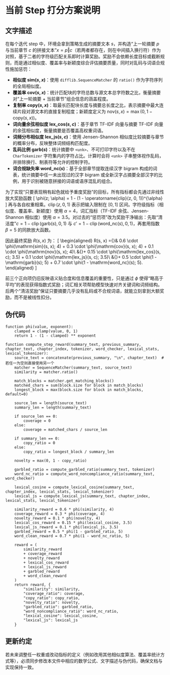 # 当前 Step 打分方案说明

## 文字描述

在每个迭代 step 中，环境会拿到策略生成的摘要文本 $s$，并构造“上一轮摘要 $p$ 与当前章节 $c$ 的拼接文本”$x = p \Vert c$（若两者都存在，则在中间插入换行符）作为对照，基于二者的字符级匹配关系即时计算奖励。奖励不会依赖长度目标或截断规则，而是通过相似度、覆盖率与新颖度综合评估摘要质量，同时对乱码与词语合规性施加惩罚：

- **相似度 $\mathrm{sim}(s, x)$**：使用 `difflib.SequenceMatcher` 的 `ratio()` 作为字符序列的全局相似度。
- **覆盖率 $\mathrm{cov}(s, x)$**：统计匹配块的字符总数与源文本总字符数之比，衡量摘要对“上一轮摘要 + 当前章节”组合信息的涵盖程度。
- **复制率 $\mathrm{copy}(s, x)$**：取最长匹配块长度与摘要总长度之比，表示摘要中最大连续片段对源文本的直接复制程度；新颖度定义为 $\mathrm{nov}(s, x) = \max(0, 1 - \mathrm{copy}(s, x))$。
- **词向量余弦相似度 $\mathrm{lex\_cos}(s, c)$**：基于章节 TF-IDF 向量与摘要 TF-IDF 向量的余弦相似度，衡量摘要是否覆盖高权重词语。
- **词频分布相似度 $\mathrm{lex\_js}(s, c)$**：使用 Jensen-Shannon 相似度比较摘要与章节的概率分布，反映整体词频结构匹配度。
- **乱码比例 $\mathrm{garb}(s)$**：统计摘要中 `<unk>`、不可打印字符以及不在 `CharTokenizer` 字符集内的字符占比。计算时会将 `<unk>` 子串整体视作乱码，并排除换行、制表符等允许的控制字符。
- **词合规缺失率 $\mathrm{word\_nc}(s)$**：基于全部章节提取连续汉字 bigram 构成的词表，统计摘要中任一未出现过的汉字 bigram 或全新汉字占摘要全部汉字的比例，用于识别被随意拼接的词语或语序混乱的组合。

为了实现“只要表现稍有起色就给予重度奖励”的目标，所有指标都会先通过非线性放大奖励函数
\[
\phi(z; \alpha) = 1 - (1 - \operatorname{clip}(z, 0, 1))^{\alpha}
\]
再与各自权重相乘。$\operatorname{clip}(z, 0, 1)$ 表示把输入限制在 $[0,1]$ 区间。字符级指标（相似度、覆盖率、新颖度）使用 $\alpha = 4$，词汇指标（TF-IDF 余弦、Jensen-Shannon 相似度）使用 $\alpha = 3.5$。对过去的“惩罚项”改为奖励干净输出：先取“清洁度”$c = 1 - \operatorname{clip}(\mathrm{garb}(s), 0, 1)$ 与 $c' = 1 - \operatorname{clip}(\mathrm{word\_nc}(s), 0, 1)$，再套用指数 $\beta = 5$ 的同款放大函数。

因此最终奖励 $R(s, x)$ 为：
\[
\begin{aligned}
R(s, x) ={}& 0.6 \cdot \phi(\mathrm{sim}(s, x); 4) + 0.3 \cdot \phi(\mathrm{cov}(s, x); 4) + 0.1 \cdot \phi(\mathrm{nov}(s, x); 4)\\
&{}+ 0.15 \cdot \phi(\mathrm{lex\_cos}(s, c); 3.5) + 0.1 \cdot \phi(\mathrm{lex\_js}(s, c); 3.5)\\
&{}+ 0.5 \cdot \phi(1 - \mathrm{garb}(s); 5) + 0.7 \cdot \phi(1 - \mathrm{word\_nc}(s); 5).
\end{aligned}
\]

前三个正向项仍旧反映语义贴合度和信息覆盖的重要性，只是通过 $\phi$ 使得“略高于平均”的表现获得指数式奖励；词汇相关项帮助模型快速对齐关键词和词频结构。后两个“清洁奖励”保证只要摘要几乎没有乱码或不合规词语，就能立刻拿到大额奖励，而不是被线性扣分。

## 伪代码

```pseudo
function phi(value, exponent):
    clamped = clamp(value, 0, 1)
    return 1 - (1 - clamped) ** exponent

function compute_step_reward(summary_text, previous_summary, chapter_text, chapter_index, tokenizer, word_checker, lexical_stats, lexical_tokenizer):
    source_text = concatenate(previous_summary, "\n", chapter_text)  # 若任一为空则直接使用另一个
    matcher = SequenceMatcher(summary_text, source_text)
    similarity = matcher.ratio()

    match_blocks = matcher.get_matching_blocks()
    matched_chars = sum(block.size for block in match_blocks)
    longest_block = max(block.size for block in match_blocks, default=0)

    source_len = length(source_text)
    summary_len = length(summary_text)

    if source_len == 0:
        coverage = 0
    else:
        coverage = matched_chars / source_len

    if summary_len == 0:
        copy_ratio = 0
    else:
        copy_ratio = longest_block / summary_len

    novelty = max(0, 1 - copy_ratio)

    garbled_ratio = compute_garbled_ratio(summary_text, tokenizer)
    word_nc_ratio = compute_word_noncompliance_ratio(summary_text, word_checker)

    lexical_cosine = compute_lexical_cosine(summary_text, chapter_index, lexical_stats, lexical_tokenizer)
    lexical_js = compute_lexical_js(summary_text, chapter_index, lexical_stats, lexical_tokenizer)

    similarity_reward = 0.6 * phi(similarity, 4)
    coverage_reward = 0.3 * phi(coverage, 4)
    novelty_reward = 0.1 * phi(novelty, 4)
    lexical_cos_reward = 0.15 * phi(lexical_cosine, 3.5)
    lexical_js_reward = 0.1 * phi(lexical_js, 3.5)
    garbled_reward = 0.5 * phi(1 - garbled_ratio, 5)
    word_clean_reward = 0.7 * phi(1 - word_nc_ratio, 5)

    reward = (
        similarity_reward
        + coverage_reward
        + novelty_reward
        + lexical_cos_reward
        + lexical_js_reward
        + garbled_reward
        + word_clean_reward
    )
    return reward, {
        "similarity": similarity,
        "coverage_ratio": coverage,
        "copy_ratio": copy_ratio,
        "novelty_ratio": novelty,
        "garbled_ratio": garbled_ratio,
        "word_noncompliance_ratio": word_nc_ratio,
        "lexical_cosine": lexical_cosine,
        "lexical_js": lexical_js
    }
```

## 更新约定

若未来调整任一权重或改动指标的定义（例如改用其他相似度算法、覆盖率统计方式等），必须同步修改本文件中相应的数学公式、文字描述与伪代码，确保文档与实现保持一致。

